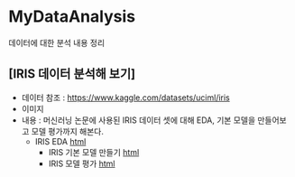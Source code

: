 # MyDataAnalysis
데이터에 대한 분석 내용 정리

## [IRIS 데이터 분석해 보기]
  * 데이터 참조 : https://www.kaggle.com/datasets/uciml/iris
  * 이미지 
  * 내용 : 머신러닝 논문에 사용된 IRIS 데이터 셋에 대해 EDA, 기본 모델을 만들어보고 모델 평가까지 해본다.
    * IRIS EDA [html](C:/Users/user/Downloads/IRIS_BASIC01.html)
	  * IRIS 기본 모델 만들기 [html]()
	  * IRIS 모델 평가 [html]()
